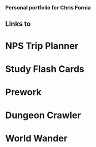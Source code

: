 ### Personal portfolio for Chris Fornia

## Links to 
# NPS Trip Planner
# Study Flash Cards
# Prework
# Dungeon Crawler
# World Wander

